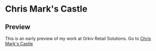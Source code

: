 # Chris Mark's Castle
## Preview
This is an early preview of my work at Orkiv Retail Solutions.
Go to [Chris Mark's Castle](http://htmlpreview.github.io/?https://github.com/MattJHoover/Chris-Mark-Castle/blob/master/index.html)
